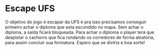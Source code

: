 # Escape UFS
O objetivo do jogo é escapar da UFS e pra isso precisamos conseguir primeiro achar o diploma que esta escondido no mapa. Sem achar o diploma, a saída ficará bloqueada. Para achar o diploma o player terá que despistar o cachorro que fica rondando os corredores de forma aleatória, para assim concluir sua formatura.
Espero que se divirta e boa sorte!
